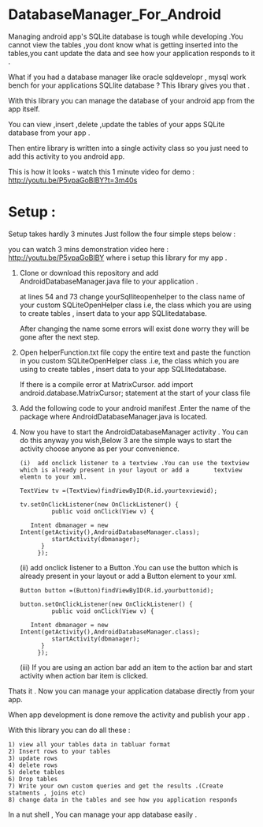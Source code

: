 DatabaseManager_For_Android
===========================

Managing android app's SQLite database is tough while developing .You cannot view the tables ,you dont know what is getting inserted into the tables,you cant update the data and see how your application responds to it .

What if you had a database manager like oracle sqldevelopr , mysql work bench for your applications SQLlite database ? This library gives you that .

With this library you can manage the database of your android app from the app itself. 

You can view ,insert ,delete ,update the tables of your apps SQLite database from your app .

Then entire library is written into a single activity class so you just need to add this activity to you android app.

This is how it looks - watch this 1 minute video for demo : http://youtu.be/P5vpaGoBlBY?t=3m40s

Setup :
======

Setup takes hardly 3 minutes Just follow the four simple steps below : 

you can watch 3 mins demonstration video here : http://youtu.be/P5vpaGoBlBY where i setup this library for my app .

	
1) Clone or download this repository and add AndroidDatabaseManager.java file to your application .

   at lines 54 and 73 change yourSqlliteopenhelper to the class name of your custom SQLiteOpenHelper class i.e, the          class which you are using to create tables , insert data to your app SQLlitedatabase.
   
   After changing the name some errors will exist done worry they will be gone after the next step.


2) Open helperFunction.txt file copy the entire text and paste the function in you custom SQLiteOpenHelper class .i.e, the    class which you are using to create tables , insert data to your app SQLlitedatabase.

   If there is a compile error at MatrixCursor. add import android.database.MatrixCursor; statement at the start of your class file

3) Add the following code to your android manifest .Enter the name of the package where AndroidDatabaseManager.java is located.

    <activity android:name="yourpackagename.AndroidDatabaseManager"  />

4) Now you have to start the AndroidDatabaseManager activity . You can do this anyway you wish,Below 3 are the simple ways
   to start the activity choose anyone as per your convenience.
   
       (i)  add onclick listener to a textview .You can use the textview which is already present in your layout or add a 	    textview elemtn to your xml.
    	
	   TextView tv =(TextView)findViewByID(R.id.yourtexviewid);
	    	
	   tv.setOnClickListener(new OnClickListener() {
				public void onClick(View v) {
	
	      Intent dbmanager = new Intent(getActivity(),AndroidDatabaseManager.class);
				startActivity(dbmanager);
	         }
			});
	(ii) add onclick listener to a Button .You can use the button which is already present in your layout or  add a 			Button element to your xml.
    	
	   Button button =(Button)findViewByID(R.id.yourbuttonid);
	    	
	   button.setOnClickListener(new OnClickListener() {
				public void onClick(View v) {
	
	      Intent dbmanager = new Intent(getActivity(),AndroidDatabaseManager.class);
				startActivity(dbmanager);
	         }
			});
	
	(iii) If you are using an action bar add an item  to the action bar and start activity when action bar item is 			       clicked.
	 
Thats it . Now you can manage your application database directly from your app.

When app development is done remove the activity and publish your app .

With this library you can do all these :

	1) view all your tables data in tabluar format
	2) Insert rows to your tables
	3) update rows
	4) delete rows
	5) delete tables
	6) Drop tables
	7) Write your own custom queries and get the results .(Create statments , joins etc)
	8) change data in the tables and see how you application responds

In a nut shell , You can manage your app database easily . 



